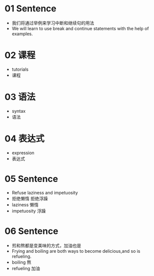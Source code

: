 # 01 Sentence

* 我们将通过举例来学习中断和继续句的用法
* We will learn to use break and continue statements with the help of examples.



# 02 课程

* tutorials
* 课程



# 03 语法

* syntax
* 语法



# 04 表达式

* expression
* 表达式



# 05 Sentence

* Refuse laziness and impetuosity
* 拒绝懒惰 拒绝浮躁
* laziness 懒惰
* impetuosity 浮躁



# 06 Sentence

* 煎和熬都是变美味的方式，加油也是
* Frying and boiling are both ways to become delicious,and so is refueling.
* boiling 熬
* refueling 加油











# 
